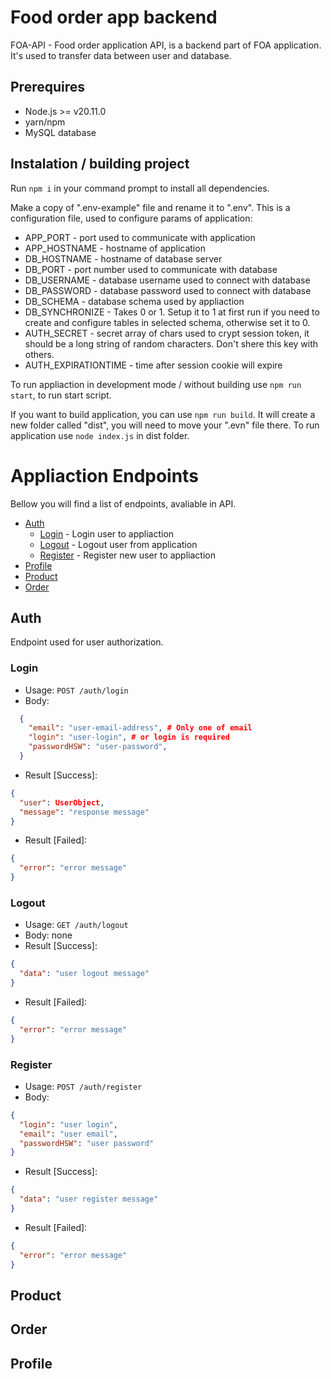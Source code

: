 # Food order app backend

FOA-API - Food order application API, is a backend part of FOA application. It's used to transfer data between user and database.

## Prerequires

- Node.js >= v20.11.0
- yarn/npm
- MySQL database

## Instalation / building project

Run `npm i` in your command prompt to install all dependencies.

Make a copy of ".env-example" file and rename it to ".env". This is a configuration file, used to configure params of application:

- APP_PORT - port used to communicate with application
- APP_HOSTNAME - hostname of application
- DB_HOSTNAME - hostname of database server
- DB_PORT - port number used to communicate with database
- DB_USERNAME - database username used to connect with database
- DB_PASSWORD - database password used to connect with database
- DB_SCHEMA - database schema used by appliaction
- DB_SYNCHRONIZE - Takes 0 or 1. Setup it to 1 at first run if you need to create and configure tables in selected schema, otherwise set it to 0.
- AUTH_SECRET - secret array of chars used to crypt session token, it should be a long string of random characters. Don't shere this key with others.
- AUTH_EXPIRATIONTIME - time after session cookie will expire

To run appliaction in development mode / without building use `npm run start`, to run start script.

If you want to build application, you can use `npm run build`. It will create a new folder called "dist", you will need to move your ".evn" file there.
To run application use `node index.js` in dist folder.

# Appliaction Endpoints

Bellow you will find a list of endpoints, avaliable in API.

- [Auth](##Auth)
  - [Login](###Login) - Login user to appliaction
  - [Logout](###Logout) - Logout user from application
  - [Register](###Register) - Register new user to appliaction
- [Profile](##Profile)
- [Product](##Product)
- [Order](##Order)

## Auth

Endpoint used for user authorization.

### Login

- Usage: `POST /auth/login`
- Body:

```json
  {
    "email": "user-email-address", # Only one of email
    "login": "user-login", # or login is required
    "passwordHSW": "user-password",
  }
```

- Result [Success]:

```json
{
  "user": UserObject,
  "message": "response message"
}
```

- Result [Failed]:

```json
{
  "error": "error message"
}
```

### Logout

- Usage: `GET /auth/logout`
- Body: none
- Result [Success]:

```json
{
  "data": "user logout message"
}
```

- Result [Failed]:

```json
{
  "error": "error message"
}
```

### Register

- Usage: `POST /auth/register`
- Body:

```json
{
  "login": "user login",
  "email": "user email",
  "passwordHSW": "user password"
}
```

- Result [Success]:

```json
{
  "data": "user register message"
}
```

- Result [Failed]:

```json
{
  "error": "error message"
}
```

## Product

## Order

## Profile
